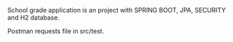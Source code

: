 School grade application is an project with SPRING BOOT, JPA, SECURITY and H2 database.

Postman requests file in src/test.

